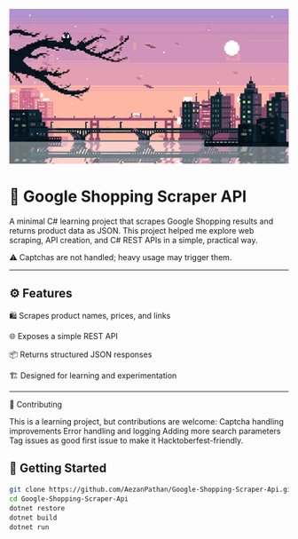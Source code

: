 ﻿![BitTorrent Blazor Client](https://raw.githubusercontent.com/JoshuaThadi/Wall-E-Desk/refs/heads/main/Pixel-Art/spring.gif)

# 🎯 Google Shopping Scraper API

A minimal C# learning project that scrapes Google Shopping results and returns product data as JSON.
This project helped me explore web scraping, API creation, and C# REST APIs in a simple, practical way.

⚠️ Captchas are not handled; heavy usage may trigger them.

---

## ⚙️ Features

🛍 Scrapes product names, prices, and links

🌐 Exposes a simple REST API

📦 Returns structured JSON responses

🏗 Designed for learning and experimentation

---

🤝 Contributing

This is a learning project, but contributions are welcome:
Captcha handling improvements
Error handling and logging
Adding more search parameters
Tag issues as good first issue to make it Hacktoberfest-friendly.


## 🚀 Getting Started

```bash
git clone https://github.com/AezanPathan/Google-Shopping-Scraper-Api.git
cd Google-Shopping-Scraper-Api
dotnet restore
dotnet build
dotnet run 
